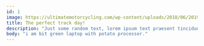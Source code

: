 ```yaml
---
id: 1
image: https://ultimatemotorcycling.com/wp-content/uploads/2018/06/2019-Husqvarna-FC-250-First-Look-motocross-supercross-motorcycle-7.jpg
title: The perfect track day!
description: "Just some random text, lorem ipsum text praesent tincidunt ipsum lipsum."
body: "i am bit green laptop with potato processor."
---
```



